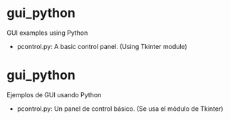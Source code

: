 <h1>gui_python</h1>
<p>GUI examples using Python</p>

<ul>
<li>pcontrol.py: A basic control panel. (Using Tkinter module)</li>
</ul>

<h1>gui_python</h1>
<p>Ejemplos de GUI usando Python</p>

<ul>
<li>pcontrol.py: Un panel de control básico. (Se usa el módulo de Tkinter)</li>
</ul>
